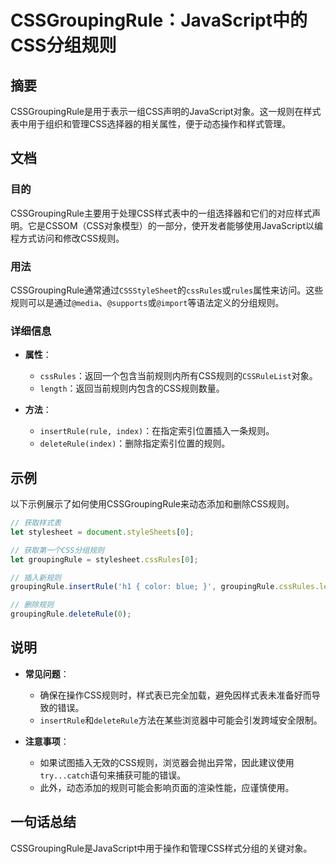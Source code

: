 <!--
Meta Description: # CSSGroupingRule：JavaScript中的CSS分组规则 ## 摘要 CSSGroupingRule是用于表示一组CSS声明的JavaScript对象。这一规则在样式表中用于组织和管理CSS选择器的相关属性，便于动态操作和样式管理。 ## 文档 ### 目的 CSSGrouping...
Meta Keywords: cssrules, groupingrule, insertrule, deleterule, length
-->

# CSSGroupingRule：JavaScript中的CSS分组规则

## 摘要
CSSGroupingRule是用于表示一组CSS声明的JavaScript对象。这一规则在样式表中用于组织和管理CSS选择器的相关属性，便于动态操作和样式管理。

## 文档
### 目的
CSSGroupingRule主要用于处理CSS样式表中的一组选择器和它们的对应样式声明。它是CSSOM（CSS对象模型）的一部分，使开发者能够使用JavaScript以编程方式访问和修改CSS规则。

### 用法
CSSGroupingRule通常通过`CSSStyleSheet`的`cssRules`或`rules`属性来访问。这些规则可以是通过`@media`、`@supports`或`@import`等语法定义的分组规则。

### 详细信息
- **属性**：
  - `cssRules`：返回一个包含当前规则内所有CSS规则的`CSSRuleList`对象。
  - `length`：返回当前规则内包含的CSS规则数量。

- **方法**：
  - `insertRule(rule, index)`：在指定索引位置插入一条规则。
  - `deleteRule(index)`：删除指定索引位置的规则。

## 示例
以下示例展示了如何使用CSSGroupingRule来动态添加和删除CSS规则。

```javascript
// 获取样式表
let stylesheet = document.styleSheets[0];

// 获取第一个CSS分组规则
let groupingRule = stylesheet.cssRules[0];

// 插入新规则
groupingRule.insertRule('h1 { color: blue; }', groupingRule.cssRules.length);

// 删除规则
groupingRule.deleteRule(0);
```

## 说明
- **常见问题**：
  - 确保在操作CSS规则时，样式表已完全加载，避免因样式表未准备好而导致的错误。
  - `insertRule`和`deleteRule`方法在某些浏览器中可能会引发跨域安全限制。

- **注意事项**：
  - 如果试图插入无效的CSS规则，浏览器会抛出异常，因此建议使用`try...catch`语句来捕获可能的错误。
  - 此外，动态添加的规则可能会影响页面的渲染性能，应谨慎使用。

## 一句话总结
CSSGroupingRule是JavaScript中用于操作和管理CSS样式分组的关键对象。